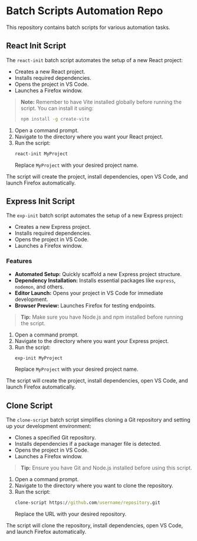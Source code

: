 # Batch Scripts Automation Repo

This repository contains batch scripts for various automation tasks.

## React Init Script

The `react-init` batch script automates the setup of a new React project:

- Creates a new React project.
- Installs required dependencies.
- Opens the project in VS Code.
- Launches a Firefox window.

> **Note:** Remember to have Vite installed globally before running the script. You can install it using:
> ```sh
> npm install -g create-vite
> ```

1. Open a command prompt.
2. Navigate to the directory where you want your React project.
3. Run the script:
    ```bat
    react-init MyProject
    ```
    Replace `MyProject` with your desired project name.

The script will create the project, install dependencies, open VS Code, and launch Firefox automatically.

## Express Init Script

The `exp-init` batch script automates the setup of a new Express project:

- Creates a new Express project.
- Installs required dependencies.
- Opens the project in VS Code.
- Launches a Firefox window.

### Features

- **Automated Setup:** Quickly scaffold a new Express project structure.
- **Dependency Installation:** Installs essential packages like `express`, `nodemon`, and others.
- **Editor Launch:** Opens your project in VS Code for immediate development.
- **Browser Preview:** Launches Firefox for testing endpoints.

> **Tip:** Make sure you have Node.js and npm installed before running the script.

1. Open a command prompt.
2. Navigate to the directory where you want your Express project.
3. Run the script:
    ```bat
    exp-init MyProject
    ```
    Replace `MyProject` with your desired project name.

The script will create the project, install dependencies, open VS Code, and launch Firefox automatically.

## Clone Script

The `clone-script` batch script simplifies cloning a Git repository and setting up your development environment:

- Clones a specified Git repository.
- Installs dependencies if a package manager file is detected.
- Opens the project in VS Code.
- Launches a Firefox window.

> **Tip:** Ensure you have Git and Node.js installed before using this script.

1. Open a command prompt.
2. Navigate to the directory where you want to clone the repository.
3. Run the script:
    ```bat
    clone-script https://github.com/username/repository.git
    ```
    Replace the URL with your desired repository.

The script will clone the repository, install dependencies, open VS Code, and launch Firefox automatically.